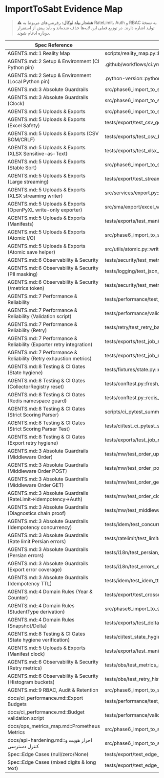# ImportToSabt Evidence Map

> ⚠️ **هشدار بیلد لوکال:** رفرنس‌های مربوط به RateLimit، Auth و RBAC به نسخهٔ تولید اشاره دارند. در توزیع فعلی این لایه‌ها حذف شده‌اند و باید پیش از استقرار دوباره ادغام شوند.

| Spec Reference | Implementation Evidence |
| -------------- | ----------------------- |
| AGENTS.md::1 Reality Map | scripts/reality_map.py::RealityMap.run |
| AGENTS.md::2 Setup & Environment (CI Python pin) | .github/workflows/ci.yml::"Set up Python 3.11.9" |
| AGENTS.md::2 Setup & Environment (Local Python pin) | .python-version::python-3.11.9 |
| AGENTS.md::3 Absolute Guardrails | src/phase6_import_to_sabt/api.py::create_export_api |
| AGENTS.md::3 Absolute Guardrails (Clock) | src/phase6_import_to_sabt/job_runner.py::ExportJobRunner.__init__ |
| AGENTS.md::5 Uploads & Exports | src/phase6_import_to_sabt/exporter_service.py::ImportToSabtExporter.run |
| AGENTS.md::5 Uploads & Exports (Excel Safety) | tests/export/test_csv_golden.py::test_csv_golden_quotes_and_formula_guard |
| AGENTS.md::5 Uploads & Exports (CSV BOM/CRLF) | tests/exports/test_csv_bom_crlf.py::test_bom_and_crlf_when_flag_true |
| AGENTS.md::5 Uploads & Exports (XLSX Sensitive-as-Text) | tests/exports/test_xlsx_safety.py::test_sensitive_as_text_and_formula_guard |
| AGENTS.md::5 Uploads & Exports (Stable Sort) | src/phase6_import_to_sabt/exporter_service.py::ImportToSabtExporter._sort_rows |
| AGENTS.md::5 Uploads & Exports (Large streaming) | tests/export/test_streaming_large.py::test_streaming_memory_bound |
| AGENTS.md::5 Uploads & Exports (XLSX streaming writer) | src/services/export.py::export_to_xlsx |
| AGENTS.md::5 Uploads & Exports (OpenPyXL write-only exporter) | src/sma/export/excel_writer.py::ExportWriter.write_xlsx |
| AGENTS.md::5 Uploads & Exports (Manifests) | tests/exports/test_manifest.py::test_atomic_manifest_after_files |
| AGENTS.md::5 Uploads & Exports (Atomic I/O) | src/phase6_import_to_sabt/exporter_service.py::atomic_writer |
| AGENTS.md::5 Uploads & Exports (Atomic save helper) | src/utils/atomic.py::write_atomic |
| AGENTS.md::6 Observability & Security | tests/security/test_metrics_and_downloads.py::test_token_and_signed_url |
| AGENTS.md::6 Observability & Security (PII masking) | tests/logging/test_json_logs_pii_scan.py::test_no_pii_in_logs |
| AGENTS.md::6 Observability & Security (/metrics token) | tests/security/test_metrics_token_guard.py::test_metrics_endpoint_is_public |
| AGENTS.md::7 Performance & Reliability | tests/performance/test_export_budget.py::test_export_xlsx_100k_budget |
| AGENTS.md::7 Performance & Reliability (Validation script) | tests/performance/validate_budgets.py::main |
| AGENTS.md::7 Performance & Reliability (Retry) | tests/retry/test_retry_backoff.py::test_retry_jitter_and_metrics_without_sleep |
| AGENTS.md::7 Performance & Reliability (Exporter retry integration) | tests/exports/test_job_runner_retry_metrics.py::test_export_job_runner_retry_deterministic_backoff |
| AGENTS.md::7 Performance & Reliability (Retry exhaustion metrics) | tests/exports/test_job_runner_retry_metrics.py::test_export_job_runner_retry_exhaustion_records_failure_metrics |
| AGENTS.md::8 Testing & CI Gates (State hygiene) | tests/fixtures/state.py::cleanup_fixtures |
| AGENTS.md::8 Testing & CI Gates (CollectorRegistry reset) | tests/conftest.py::fresh_metrics_registry |
| AGENTS.md::8 Testing & CI Gates (Redis namespace guard) | tests/conftest.py::redis_state_guard |
| AGENTS.md::8 Testing & CI Gates (Strict Scoring Parser) | scripts/ci_pytest_summary_parser.py::main |
| AGENTS.md::8 Testing & CI Gates (Strict Scoring Parser Test) | tests/ci/test_ci_pytest_summary_parser.py::test_strict_scoring_v2_all_axes_and_caps |
| AGENTS.md::8 Testing & CI Gates (Export retry hygiene) | tests/exports/test_job_runner_retry_metrics.py::test_export_job_runner_retry_exhaustion_records_failure_metrics |
| AGENTS.md::3 Absolute Guardrails (Middleware Order) | tests/mw/test_order_uploads.py::test_rate_then_idem_then_auth |
| AGENTS.md::3 Absolute Guardrails (Middleware Order POST) | tests/mw/test_order_post.py::test_middleware_order_post_exports_xlsx |
| AGENTS.md::3 Absolute Guardrails (Middleware Order GET) | tests/mw/test_order_get.py::test_middleware_order_get_paths |
| AGENTS.md::3 Absolute Guardrails (RateLimit→Idempotency→Auth) | tests/mw/test_order_clocked.py::test_post_chain_order |
| AGENTS.md::3 Absolute Guardrails (Diagnostics chain proof) | tests/mw/test_middleware_diagnostics_chain.py::test_middleware_chain_recorded_rate_limit_idem_auth |
| AGENTS.md::3 Absolute Guardrails (Idempotency concurrency) | tests/idem/test_concurrent_posts.py::test_only_one_succeeds |
| AGENTS.md::3 Absolute Guardrails (Rate limit Persian errors) | tests/ratelimit/test_limits.py::test_exceed_limit_persian_error |
| AGENTS.md::3 Absolute Guardrails (Persian errors) | tests/i18n/test_persian_errors.py::test_export_validation_error_message_exact |
| AGENTS.md::3 Absolute Guardrails (Export error coverage) | tests/i18n/test_errors_export.py::test_export_error_codes_have_persian_messages |
| AGENTS.md::3 Absolute Guardrails (Idempotency TTL) | tests/idem/test_idem_ttl_24h.py::test_ttl_window |
| AGENTS.md::4 Domain Rules (Year & Counter) | tests/export/test_crosschecks.py::test_counter_prefix_and_regex |
| AGENTS.md::4 Domain Rules (StudentType derivation) | src/phase6_import_to_sabt/exporter_service.py::ImportToSabtExporter._normalize_row |
| AGENTS.md::4 Domain Rules (Snapshot/Delta) | tests/exports/test_delta_window.py::test_delta_no_gap_overlap |
| AGENTS.md::8 Testing & CI Gates (State hygiene verification) | tests/ci/test_state_hygiene.py::test_cleanup_and_registry_reset |
| AGENTS.md::5 Uploads & Exports (Manifest clock) | tests/exports/test_manifest_ts_tehran.py::test_export_manifest_uses_injected_tehran_clock |
| AGENTS.md::6 Observability & Security (Retry metrics) | tests/obs/test_metrics_mw.py::test_retry_exhaustion_metrics_present |
| AGENTS.md::6 Observability & Security (Histogram buckets) | tests/obs/test_retry_histogram.py::test_rate_limit_and_idem_retry_buckets_present |
| AGENTS.md::9 RBAC, Audit & Retention | src/phase6_import_to_sabt/security/rbac.py::TokenRegistry.authenticate |
| docs/ci_performance.md::Export Budgets | tests/performance/test_export_budget.py::test_export_xlsx_100k_budget |
| docs/ci_performance.md::Budget validation script | tests/performance/validate_budgets.py::main |
| docs/ops_metrics_map.md::Prometheus Metrics | src/phase6_import_to_sabt/metrics.py::ExporterMetrics |
| docs/api-hardening.md::احراز هویت و کنترل دسترسی | src/phase6_import_to_sabt/security/rbac.py::TokenRegistry.authenticate |
| Spec::Edge Cases (null/zero/None) | tests/export/test_edge_cases.py::test_handles_none_and_zero |
| Spec::Edge Cases (mixed digits & long text) | tests/export/test_edge_cases.py::test_mixed_digits_and_long_names |
